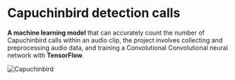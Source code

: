# Capuchinbird detection calls
**A machine learning model** that can accurately count the number of Capuchinbird calls within an audio clip,
the project involves collecting and preprocessing audio data, and training a Convolutional Convolutional
neural network with **TensorFlow**.

![Capuchinbird](https://user-images.githubusercontent.com/66882463/236903263-213712c9-c545-4954-8101-ac20e37b1a67.jpg)

